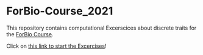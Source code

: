# ForBio-Course_2021
 
This repository contains computational Excerscices about discrete traits for the [ForBio Course](https://www.forbio.uio.no/events/courses/2021/Bergen_Phylogenetics_2021.html).

Click on [this link to start the Excercises](https://github.com/sergeitarasov/ForBion-Course_2021/wiki)!
